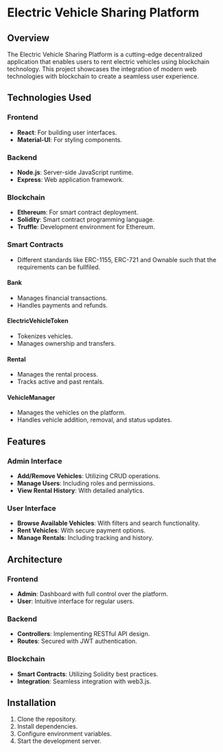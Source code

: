 # Electric Vehicle Sharing Platform

## Overview

The Electric Vehicle Sharing Platform is a cutting-edge decentralized application that enables users to rent electric vehicles using blockchain technology. This project showcases the integration of modern web technologies with blockchain to create a seamless user experience.

## Technologies Used

### Frontend
- **React**: For building user interfaces.
- **Material-UI**: For styling components.

### Backend
- **Node.js**: Server-side JavaScript runtime.
- **Express**: Web application framework.

### Blockchain
- **Ethereum**: For smart contract deployment.
- **Solidity**: Smart contract programming language.
- **Truffle**: Development environment for Ethereum.

### Smart Contracts
- Different standards like ERC-1155, ERC-721 and Ownable such that the requirements can be fullfiled.
  
#### Bank
- Manages financial transactions.
- Handles payments and refunds.

#### ElectricVehicleToken
- Tokenizes vehicles.
- Manages ownership and transfers.

#### Rental
- Manages the rental process.
- Tracks active and past rentals.

#### VehicleManager
- Manages the vehicles on the platform.
- Handles vehicle addition, removal, and status updates.
## Features

### Admin Interface
- **Add/Remove Vehicles**: Utilizing CRUD operations.
- **Manage Users**: Including roles and permissions.
- **View Rental History**: With detailed analytics.

### User Interface
- **Browse Available Vehicles**: With filters and search functionality.
- **Rent Vehicles**: With secure payment options.
- **Manage Rentals**: Including tracking and history.

## Architecture

### Frontend
- **Admin**: Dashboard with full control over the platform.
- **User**: Intuitive interface for regular users.

### Backend
- **Controllers**: Implementing RESTful API design.
- **Routes**: Secured with JWT authentication.

### Blockchain
- **Smart Contracts**: Utilizing Solidity best practices.
- **Integration**: Seamless integration with web3.js.

## Installation

1. Clone the repository.
2. Install dependencies.
3. Configure environment variables.
4. Start the development server.
